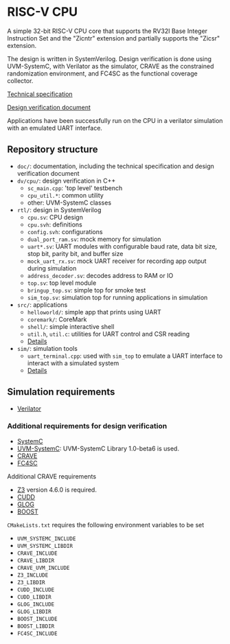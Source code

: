 # RISC-V CPU

A simple 32-bit RISC-V CPU core that supports the RV32I Base Integer Instruction Set and the "Zicntr" extension and partially supports the "Zicsr" extension.

The design is written in SystemVerilog. Design verification is done using UVM-SystemC, with Verilator as the simulator, CRAVE as the constrained randomization environment, and FC4SC as the functional coverage collector.

[Technical specification](./doc/technical_specification.md)

[Design verification document](./doc/dv_doc.md)

Applications have been successfully run on the CPU in a verilator simulation with an emulated UART interface.

## Repository structure

* `doc/`: documentation, including the technical specification and design verification document
* `dv/cpu/`: design verification in C++
    * `sc_main.cpp`: 'top level' testbench
    * `cpu_util.*`: common utility
    * other: UVM-SystemC classes
* `rtl/`: design in SystemVerilog
    * `cpu.sv`: CPU design
    * `cpu.svh`: definitions
    * `config.svh`: configurations
    * `dual_port_ram.sv`: mock memory for simulation
    * `uart*.sv`: UART modules with configurable baud rate, data bit size, stop bit, parity bit, and buffer size
    * `mock_uart_rx.sv`: mock UART receiver for recording app output during simulation
    * `address_decoder.sv`: decodes address to RAM or IO
    * `top.sv`: top level module
    * `bringup_top.sv`: simple top for smoke test
    * `sim_top.sv`: simulation top for running applications in simulation
* `src/`: applications
    * `helloworld/`: simple app that prints using UART
    * `coremark/`: CoreMark
    * `shell/`: simple interactive shell
    * `util.h`, `util.c`: utilities for UART control and CSR reading
    * [Details](./src/README.md)
* `sim/`: simulation tools
    * `uart_terminal.cpp`: used with `sim_top` to emulate a UART interface to interact with a simulated system
    * [Details](./sim/README.md)

## Simulation requirements

* [Verilator](https://verilator.org/guide/latest/index.html)

### Additional requirements for design verification

* [SystemC](https://github.com/accellera-official/systemc)
* [UVM-SystemC](https://www.accellera.org/downloads/drafts-review): UVM-SystemC Library 1.0-beta6 is used.
* [CRAVE](https://github.com/accellera-official/crave)
* [FC4SC](https://github.com/amiq-consulting/fc4sc)

Additional CRAVE requirements
* [Z3](https://github.com/Z3Prover/z3) version 4.6.0 is required.
* [CUDD](https://github.com/ivmai/cudd)
* [GLOG](https://github.com/google/glog)
* [BOOST](https://www.boost.org/)

`CMakeLists.txt` requires the following environment variables to be set
* `UVM_SYSTEMC_INCLUDE`
* `UVM_SYSTEMC_LIBDIR`
* `CRAVE_INCLUDE`
* `CRAVE_LIBDIR`
* `CRAVE_UVM_INCLUDE`
* `Z3_INCLUDE`
* `Z3_LIBDIR`
* `CUDD_INCLUDE`
* `CUDD_LIBDIR`
* `GLOG_INCLUDE`
* `GLOG_LIBDIR`
* `BOOST_INCLUDE`
* `BOOST_LIBDIR`
* `FC4SC_INCLUDE`
